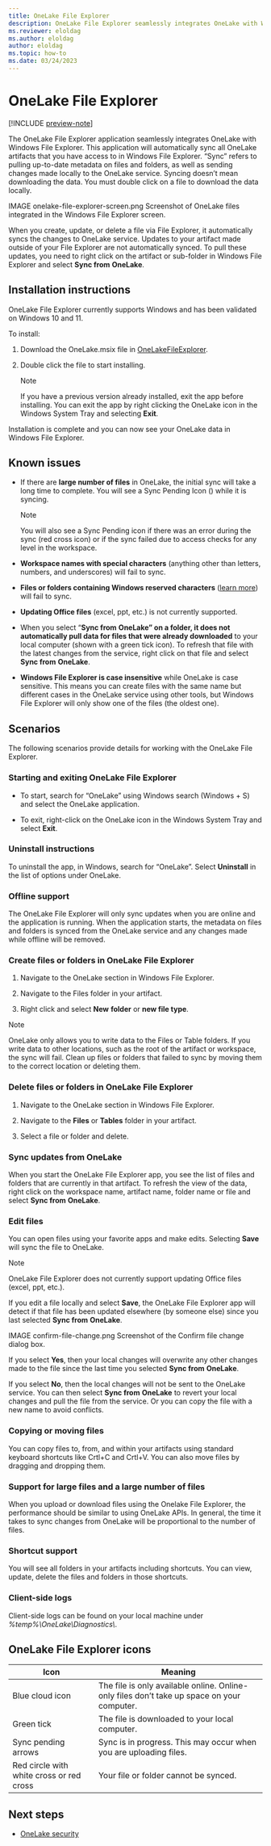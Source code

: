 ```yaml
---
title: OneLake File Explorer
description: OneLake File Explorer seamlessly integrates OneLake with Windows File Explorer. Learn how to install and use this application.
ms.reviewer: eloldag
ms.author: eloldag
author: eloldag
ms.topic: how-to
ms.date: 03/24/2023
---
```


# OneLake File Explorer

[!INCLUDE [preview-note](../includes/preview-note.md)]

The OneLake File Explorer application seamlessly integrates OneLake with Windows File Explorer. This application will automatically sync all OneLake artifacts that you have access to in Windows File Explorer. “Sync” refers to pulling up-to-date metadata on files and folders, as well as sending changes made locally to the OneLake service. Syncing doesn’t mean downloading the data. You must double click on a file to download the data locally.

IMAGE onelake-file-explorer-screen.png Screenshot of OneLake files integrated in the Windows File Explorer screen.

When you create, update, or delete a file via File Explorer, it automatically syncs the changes to OneLake service. Updates to your artifact made outside of your File Explorer are not automatically synced. To pull these updates, you need to right click on the artifact or sub-folder in Windows File Explorer and select **Sync from** **OneLake**.

## Installation instructions

OneLake File Explorer currently supports Windows and has been validated on Windows 10 and 11.

To install:

1. Download the OneLake.msix file in [OneLakeFileExplorer](https://microsofteur.sharepoint.com/:f:/r/teams/TridentPrivatePreview/Shared%20Documents/Documentation/Private%20Preview%20Documentation/OneLake/OneLakeFileExplorer?csf=1&web=1&e=YZymhf).

1. Double click the file to start installing.

   > [!Note]
   > If you have a previous version already installed, exit the app before installing. You can exit the app by right clicking the OneLake icon in the Windows System Tray and selecting **Exit**.

Installation is complete and you can now see your OneLake data in Windows File Explorer.

## Known issues

- If there are **large number of files** in OneLake, the initial sync will take a long time to complete. You will see a Sync Pending Icon () while it is syncing.  

   > [!NOTE]
   > You will also see a Sync Pending icon if there was an error during the sync (red cross icon) or if the sync failed due to access checks for any level in the workspace.  

- **Workspace names with special characters** (anything other than letters, numbers, and underscores) will fail to sync.

- **Files or folders containing Windows reserved characters** ([learn more](/windows/win32/fileio/naming-a-file)) will fail to sync.

- **Updating Office files** (excel, ppt, etc.) is not currently supported.

- When you select “**Sync from** **OneLake” on a folder, it does not automatically pull data for files that were already downloaded** to your local computer (shown with a green tick icon). To refresh that file with the latest changes from the service, right click on that file and select **Sync from** **OneLake**.  

- **Windows File Explorer is case insensitive** while OneLake is case sensitive. This means you can create files with the same name but different cases in the OneLake service using other tools, but Windows File Explorer will only show one of the files (the oldest one).

## Scenarios

The following scenarios provide details for working with the OneLake File Explorer.

### Starting and exiting OneLake File Explorer

- To start, search for “OneLake” using Windows search (Windows + S) and select the OneLake application.

- To exit, right-click on the OneLake icon in the Windows System Tray and select **Exit**.

### Uninstall instructions

To uninstall the app, in Windows, search for “OneLake”. Select **Uninstall** in the list of options under OneLake.

### Offline support

The OneLake File Explorer will only sync updates when you are online and the application is running. When the application starts, the metadata on files and folders is synced from the OneLake service and any changes made while offline will be removed.

### Create files or folders in OneLake File Explorer

1. Navigate to the OneLake section in Windows File Explorer.

2. Navigate to the Files folder in your artifact.

3. Right click and select **New** **folder** or **new file type**.

> [!NOTE]
> OneLake only allows you to write data to the Files or Table folders. If you write data to other locations, such as the root of the artifact or workspace, the sync will fail. Clean up files or folders that failed to sync by moving them to the correct location or deleting them.

### Delete files or folders in OneLake File Explorer

1. Navigate to the OneLake section in Windows File Explorer.

2. Navigate to the **Files** or **Tables** folder in your artifact.

3. Select a file or folder and delete.

### Sync updates from OneLake

When you start the OneLake File Explorer app, you see the list of files and folders that are currently in that artifact. To refresh the view of the data, right click on the workspace name, artifact name, folder name or file and select **Sync from** **OneLake**.  

### Edit files

You can open files using your favorite apps and make edits. Selecting **Save** will sync the file to OneLake.

> [!NOTE]
> OneLake File Explorer does not currently support updating Office files (excel, ppt, etc.).

If you edit a file locally and select **Save**, the OneLake File Explorer app will detect if that file has been updated elsewhere (by someone else) since you last selected **Sync from** **OneLake**.

IMAGE confirm-file-change.png Screenshot of the Confirm file change dialog box.

If you select **Yes**, then your local changes will overwrite any other changes made to the file since the last time you selected **Sync from** **OneLake**.

If you select **No**, then the local changes will not be sent to the OneLake service. You can then select **Sync from** **OneLake** to revert your local changes and pull the file from the service. Or you can copy the file with a new name to avoid conflicts.

### Copying or moving files

You can copy files to, from, and within your artifacts using standard keyboard shortcuts like Crtl+C and Crtl+V.  You can also move files by dragging and dropping them.

### Support for large files and a large number of files

When you upload or download files using the Onelake File Explorer, the performance should be similar to using OneLake APIs. In general, the time it takes to sync changes from OneLake will be proportional to the number of files.

### Shortcut support

You will see all folders in your artifacts including shortcuts. You can view, update, delete the files and folders in those shortcuts.

### Client-side logs

Client-side logs can be found on your local machine under *%temp%\OneLake\Diagnostics\\*.

## OneLake File Explorer icons

| Icon | Meaning |
| --- | ---|
| Blue cloud icon | The file is only available online. Online-only files don’t take up space on your computer. |
| Green tick | The file is downloaded to your local computer. |
| Sync pending arrows | Sync is in progress. This may occur when you are uploading files. |
| Red circle with white cross or red cross | Your file or folder cannot be synced. |

## Next steps

- [OneLake security](onelake-security.md)
